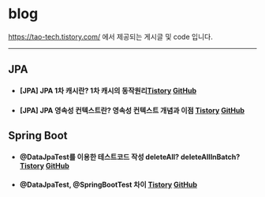 # blog
https://tao-tech.tistory.com/ 에서 제공되는 게시글 및 code 입니다.

---

## JPA
- #### [JPA] JPA 1차 캐시란? 1차 캐시의 동작원리[Tistory](https://tao-tech.tistory.com/7) [GitHub](https://github.com/o-tao/blog/tree/main/jpa/JPA1%EC%B0%A8%EC%BA%90%EC%8B%9C%EB%8F%99%EC%9E%91%EC%9B%90%EB%A6%AC)
- #### [JPA] JPA 영속성 컨텍스트란? 영속성 컨텍스트 개념과 이점 [Tistory](https://tao-tech.tistory.com/8) [GitHub](https://github.com/o-tao/blog/tree/main/jpa/JPA%20%EC%98%81%EC%86%8D%EC%84%B1%EC%BB%A8%ED%85%8D%EC%8A%A4%ED%8A%B8%20%EA%B0%9C%EB%85%90%EA%B3%BC%20%EC%9D%B4%EC%A0%90)

## Spring Boot
- #### @DataJpaTest를 이용한 테스트코드 작성 deleteAll? deleteAllInBatch? [Tistory](https://tao-tech.tistory.com/9) [GitHub](https://github.com/o-tao/blog/tree/main/springboot/%40DataJpaTest%EB%A5%BC%20%EC%9D%B4%EC%9A%A9%ED%95%9C%20%ED%85%8C%EC%8A%A4%ED%8A%B8%EC%BD%94%EB%93%9C%20%EC%9E%91%EC%84%B1%20deleteAll%20deleteAllInBatch)
- #### @DataJpaTest, @SpringBootTest 차이 [Tistory](https://tao-tech.tistory.com/10) [GitHub](https://github.com/o-tao/blog/tree/main/springBoot/DataJpaTest%EC%99%80%20SpringBootTest%EC%9D%98%20%EC%B0%A8%EC%9D%B4%EC%A0%90)